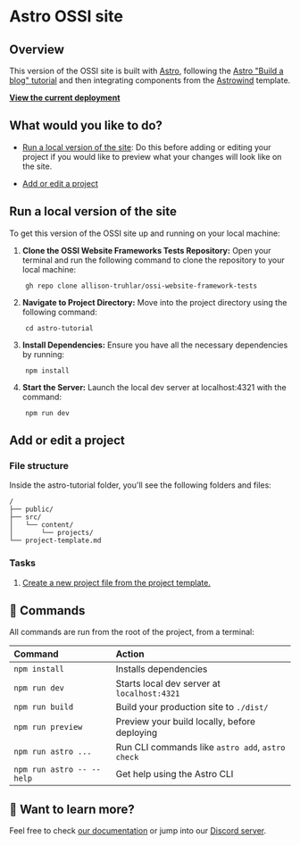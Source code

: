 # Astro OSSI site

## Overview

This version of the OSSI site is built with [Astro](https://github.com/withastro/astro), following the [Astro "Build a blog" tutorial](https://docs.astro.build/en/tutorial/0-introduction/) and then integrating components from the [Astrowind](https://github.com/onwidget/astrowind/tree/main) template.

[**View the current deployment**](https://earnest-banoffee-0c0dc1.netlify.app/)

## What would you like to do?

- [Run a local version of the site](#run-a-local-version-of-the-site): Do this before adding or editing your project if you would like to preview what your changes will look like on the site.

- [Add or edit a project](#add-or-edit-a-project)

## Run a local version of the site

To get this version of the OSSI site up and running on your local machine:

1. **Clone the OSSI Website Frameworks Tests Repository:**
Open your terminal and run the following command to clone the repository to your local machine:
``` 
    gh repo clone allison-truhlar/ossi-website-framework-tests
```

2. **Navigate to Project Directory:**
Move into the project directory using the following command:
```
    cd astro-tutorial
```

3. **Install Dependencies:**
Ensure you have all the necessary dependencies by running:
```
    npm install
```

4. **Start the Server:**
Launch the local dev server at localhost:4321 with the command:
```
    npm run dev
```

## Add or edit a project

### File structure

Inside the astro-tutorial folder, you'll see the following folders and files:

```text
/
├── public/
├── src/
│   └── content/
│       └── projects/
└── project-template.md
```

### Tasks
1. [Create a new project file from the project template.](astro-tutorial/1-Create-a-new-project-file.md)

## 🧞 Commands

All commands are run from the root of the project, from a terminal:

| Command                   | Action                                           |
| :------------------------ | :----------------------------------------------- |
| `npm install`             | Installs dependencies                            |
| `npm run dev`             | Starts local dev server at `localhost:4321`      |
| `npm run build`           | Build your production site to `./dist/`          |
| `npm run preview`         | Preview your build locally, before deploying     |
| `npm run astro ...`       | Run CLI commands like `astro add`, `astro check` |
| `npm run astro -- --help` | Get help using the Astro CLI                     |

## 👀 Want to learn more?

Feel free to check [our documentation](https://docs.astro.build) or jump into our [Discord server](https://astro.build/chat).
